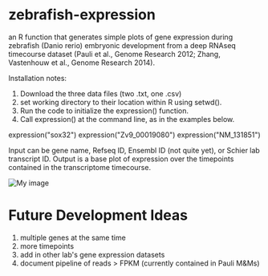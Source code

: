 # zebrafish-expression

an R function that generates simple plots of gene expression during zebrafish (Danio rerio) embryonic development from a deep RNAseq timecourse dataset (Pauli et al., Genome Research 2012; Zhang, Vastenhouw et al., Genome Research 2014).

Installation notes:
1. Download the three data files (two .txt, one .csv) 
2. set working directory to their location within R using setwd().
3. Run the code to initialize the expression() function.
4. Call expression() at the command line, as in the examples below.

expression("sox32")
expression("Zv9_00019080")
expression("NM_131851")

Input can be gene name, Refseq ID, Ensembl ID (not quite yet), or Schier lab transcript ID.
Output is a base plot of expression over the timepoints contained in the transcriptome timecourse.

![My image](https://raw.githubusercontent.com/james-gagnon/zebrafish-expression/master/example.JPG)

# Future Development Ideas

1. multiple genes at the same time
2. more timepoints
3. add in other lab's gene expression datasets
4. document pipeline of reads > FPKM (currently contained in Pauli M&Ms)
